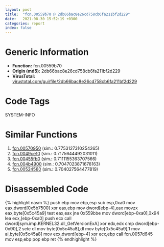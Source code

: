 ```yaml
---
layout: post
title:  "fcn.00559b70 @ 2db66bac8e26cd758cb6fa211bf2d229"
date:   2021-08-30 15:52:19 +0300
categories: report
index: false
---
```


# Generic Information
- **Function:** fcn.00559b70
- **Origin (md5):** 2db66bac8e26cd758cb6fa211bf2d229
- **VirusTotal:** [virustotal.com/gui/file/2db66bac8e26cd758cb6fa211bf2d229][virustotal_ref]

# Code Tags
<span class="tag" id="SYSTEM-INFO">SYSTEM-INFO</span>


# Similar Functions

1. [fcn.00570950][similar_1_ref] (sim.: 0.7753127310254265)
2. [fcn.0049ce10][similar_2_ref] (sim.: 0.7175644492031011)
3. [fcn.00455fb0][similar_3_ref] (sim.: 0.7111155363707566)
4. [fcn.004b4900][similar_4_ref] (sim.: 0.7047023871678163)
5. [fcn.00524580][similar_5_ref] (sim.: 0.704027564477819)


# Disassembled Code

{% highlight nasm %}
push ebp
mov ebp,esp
sub esp,0xa0
mov eax,dword[0x5b7500]
xor eax,ebp
mov dword[ebp-4],eax
movzx eax,byte[0x5c45a9]
test eax,eax
jne 0x559bbe
mov dword[ebp-0xa0],0x94
lea ecx,[ebp-0xa0]
push ecx
call dword[sym.imp.KERNEL32.dll_GetVersionExA]
xor edx,edx
cmp dword[ebp-0x90],2
sete dl
mov byte[0x5c45a8],dl
mov byte[0x5c45a9],1
mov al,byte[0x5c45a8]
mov ecx,dword[ebp-4]
xor ecx,ebp
call fcn.0057d645
mov esp,ebp
pop ebp
ret 
{% endhighlight %}


[similar_1_ref]: /report/fcn.00570950@2db66bac8e26cd758cb6fa211bf2d229
[similar_2_ref]: /report/fcn.0049ce10@1160595edb203a63cb2ca3ce2ff04f47
[similar_3_ref]: /report/fcn.00455fb0@a4175bd1311845689d3bca41d1d095ff
[similar_4_ref]: /report/fcn.004b4900@279a61b1e76da49531f1f16fd1102a2d
[similar_5_ref]: /report/fcn.00524580@17d73cbafe6dd96dd6f2291fab06fbb5
[virustotal_ref]: https://www.virustotal.com/gui/file/2db66bac8e26cd758cb6fa211bf2d229
